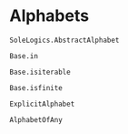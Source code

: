 # Alphabets

```@docs
SoleLogics.AbstractAlphabet

Base.in

Base.isiterable

Base.isfinite

ExplicitAlphabet

AlphabetOfAny
```
